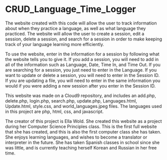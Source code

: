 # CRUD_Language_Time_Logger
   The website created with this code will allow the user to track information about when they practice a language, as well as what language they practiced. The website will allow the user to create a session, edit a session, delete a session, and search for a session in order to make keeping track of your language learning more efficiently.
  
   To use the website, enter in the information for a session by following what the website tells you to give it. If you add a session, you will need to add in all of the information such as Language, Date, Time In, and Time Out. If you are searching for a session, you just need to enter in the Language. If you want to update or delete a session, you will need to enter in the Session ID. If you are updating a file, you will need to enter in the same information you would if you were adding a new session after you enter in the Session ID.
  
   This website was made on a Cloud9 repository, and includes an add.php, delete.php, login.php, search.php, update.php, Languages.html, Update.html, style.css, and world_languages.jpeg files. The languages used in this project are php, html, css, and javascript.
  
   The creator of this project is Ella Wold. She created this website as a project during her Computer Science Principles class. This is the first full website that she has created, and this is also the first computer class she has taken. She enjoys learning languages, and wishes to become a translator or interpreter in the future. She has taken Spanish classes in school since she was little, and is currently teaching herself Korean and Russian in her free time.
